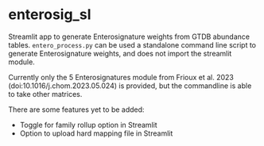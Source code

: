 # enterosig_sl
Streamlit app to generate Enterosignature weights from GTDB abundance tables.
`entero_process.py` can be used a standalone command line script to generate 
Enterosignature weights, and does not import the streamlit module.

Currently only the 5 Enterosignatures module from Frioux et al. 2023 
(doi:10.1016/j.chom.2023.05.024) is provided, but the commandline is 
able to take other matrices.

There are some features yet to be added:
* Toggle for family rollup option in Streamlit
* Option to upload hard mapping file in Streamlit